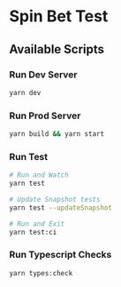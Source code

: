 # Spin Bet Test



## Available Scripts

### Run Dev Server
```bash
yarn dev
```

### Run Prod Server
```bash
yarn build && yarn start
```

### Run Test
```bash 
# Run and Watch
yarn test

# Update Snapshot tests
yarn test --updateSnapshot

# Run and Exit
yarn test:ci

```

### Run Typescript Checks
```bash
yarn types:check
```